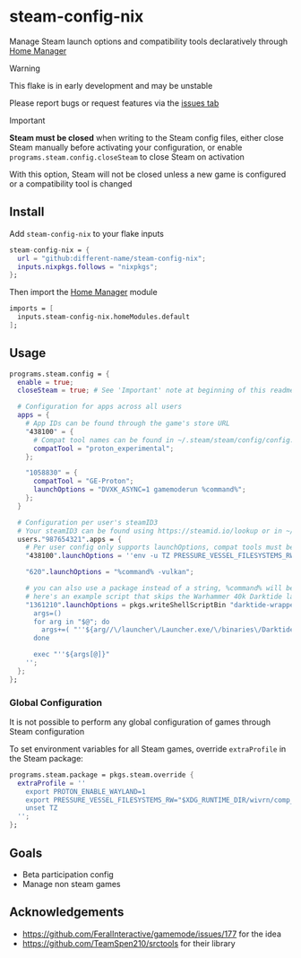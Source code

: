 # steam-config-nix

Manage Steam launch options and compatibility tools declaratively through [Home Manager](https://github.com/nix-community/home-manager)

> [!WARNING]
> This flake is in early development and may be unstable
> 
> Please report bugs or request features via the [issues tab](https://github.com/different-name/steam-launch.nix/issues)

> [!IMPORTANT]  
> **Steam must be closed** when writing to the Steam config files, either close Steam manually before activating your configuration, or enable `programs.steam.config.closeSteam` to close Steam on activation
> 
> With this option, Steam will not be closed unless a new game is configured or a compatibility tool is changed

## Install

Add `steam-config-nix` to your flake inputs

```nix
steam-config-nix = {
  url = "github:different-name/steam-config-nix";
  inputs.nixpkgs.follows = "nixpkgs";
};
```

Then import the [Home Manager](https://github.com/nix-community/home-manager) module

```nix
imports = [
  inputs.steam-config-nix.homeModules.default
];
```

## Usage

```nix
programs.steam.config = {
  enable = true;
  closeSteam = true; # See 'Important' note at beginning of this readme

  # Configuration for apps across all users
  apps = {
    # App IDs can be found through the game's store URL
    "438100" = {
      # Compat tool names can be found in ~/.steam/steam/config/config.vdf under  "CompatToolMapping"
      compatTool = "proton_experimental";
    };

    "1058830" = {
      compatTool = "GE-Proton";
      launchOptions = "DVXK_ASYNC=1 gamemoderun %command%";
    };
  }

  # Configuration per user's steamID3
  # Your steamID3 can be found using https://steamid.io/lookup or in ~/.steam/steam/userdata
  users."987654321".apps = {
    # Per user config only supports launchOptions, compat tools must be set globally
    "438100".launchOptions = ''env -u TZ PRESSURE_VESSEL_FILESYSTEMS_RW="$XDG_RUNTIME_DIR/wivrn/comp_ipc" %command%'';

    "620".launchOptions = "%command% -vulkan";

    # you can also use a package instead of a string, %command% will be passed to it
    # here's an example script that skips the Warhammer 40k Darktide launcher
    "1361210".launchOptions = pkgs.writeShellScriptBin "darktide-wrapper" ''
      args=()
      for arg in "$@"; do
        args+=( "''${arg//\/launcher\/Launcher.exe/\/binaries\/Darktide.exe}" )
      done

      exec "''${args[@]}"
    '';
  };
};
```

### Global Configuration

It is not possible to perform any global configuration of games through Steam configuration

To set environment variables for all Steam games, override `extraProfile` in the Steam package:

```nix
programs.steam.package = pkgs.steam.override {
  extraProfile = ''
    export PROTON_ENABLE_WAYLAND=1
    export PRESSURE_VESSEL_FILESYSTEMS_RW="$XDG_RUNTIME_DIR/wivrn/comp_ipc"
    unset TZ
  '';
};
```

## Goals

- Beta participation config
- Manage non steam games

## Acknowledgements

- https://github.com/FeralInteractive/gamemode/issues/177 for the idea
- https://github.com/TeamSpen210/srctools for their library
